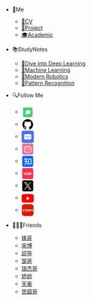 <!-- _navbar.md -->

* 🤵Me
  * [📄CV](Me/CV.md)
  * [🚀Project](Me/Project.md)
  * [🎓Academic](Me/Academic.md)

* 📚StudyNotes
  * [📔Dive into Deep Learning](StudyNotes/DiveintoDeepLearning/README.md)
  * [📔Machine Learning](StudyNotes/MachineLearning/README.md)
  * [📔Modern Robotics](StudyNotes/ModernRobotics/README.md)
  * [📔Pattern Recognition](StudyNotes/PatternRecognition/README.md)

* 🔍Follow Me
  * <a href="https://linchentang.top/wechat_qrcode/" target="_blank" rel="noopener noreferrer"><img src="images/plugin/微信.png"  style="height:32px; vertical-align:middle; margin-right:4px;"></a>
  * <a href="https://github.com/LinChentang" target="_blank" rel="noopener noreferrer"><img src="images/plugin/github.png" style="height:32px; vertical-align:middle; margin-right:4px;"></a>
  * <a href="mailto:z1273611131@163.com" target="_blank" rel="noopener noreferrer"><img src="images/plugin/邮箱.png"  style="height:32px; vertical-align:middle; margin-right:4px;"></a>
  * <a href="https://space.bilibili.com/346629528?spm_id_from=333.1007.0.0" target="_blank"><img src="images/plugin/哔哩哔哩.png"  style="height:32px; vertical-align:middle; margin-right:4px;"></a>
  * <a href="https://www.zhihu.com/people/yu-chen-63-69-85" target="_blank" rel="noopener noreferrer"><img src="images/plugin/知乎.png"  style="height:32px; vertical-align:middle; margin-right:4px;"></a>
  * <a href="https://www.xiaohongshu.com/user/profile/66a673f5000000001d023fdb" target="_blank" rel="noopener noreferrer"><img src="images/plugin/小红书.png"  style="height:32px; vertical-align:middle; margin-right:4px;"></a>
  * <a href="https://x.com/linchentang23" target="_blank" rel="noopener noreferrer"><img src="images/plugin/TwitterX.png"  style="height:32px; vertical-align:middle; margin-right:4px;"></a>
  * <a href="https://www.youtube.com/@linchentang618" target="_blank" rel="noopener noreferrer"><img src="images/plugin/youtube .png"  style="height:32px; vertical-align:middle; margin-right:4px;"></a>
  * <a href="https://blog.csdn.net/weixin_64266899?spm=1011.2124.3001.5343" target="_blank" rel="noopener noreferrer"><img src="images/plugin/CSDN.png"  style="height:32px; vertical-align:middle; margin-right:4px;"></a>


* 🧑‍🤝‍🧑Friends
  * <a href="https://github.com/Relph1119" target="_blank" rel="noopener noreferrer">锋哥</a>
  * <a href="https://github.com/KMnO4-zx" target="_blank" rel="noopener noreferrer">宋博</a>
  * <a href="https://github.com/clorisqiu1" target="_blank" rel="noopener noreferrer">邱导</a>
  * <a href="https://github.com/logan-zou" target="_blank" rel="noopener noreferrer">邹哥</a>
  * <a href="https://hrjtju.github.io/" target="_blank" rel="noopener noreferrer">瑞杰哥</a>
  * <a href="https://github.com/Aphasia0515" target="_blank" rel="noopener noreferrer">娇娇</a>
  * <a href="https://github.com/lta155" target="_blank" rel="noopener noreferrer">天奥</a>
  * <a href="https://github.com/itcharge" target="_blank" rel="noopener noreferrer">世超哥</a>

